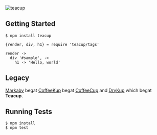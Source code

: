 ![teacup](https://raw.github.com/goodeggs/teacup/master/docs/teacup.jpg)

## Getting Started

    $ npm install teacup

    {render, div, h1} = require 'teacup/tags'
    
    render ->
      div '#sample', ->
        h1 -> 'Hello, world'

## Legacy
  [Markaby](/markaby/markaby) begat [CoffeeKup](/mauricemach/coffeekup) begat [CoffeeCup](/gradus/coffeecup) and [DryKup](/mark-hahn/drykup) which begat **Teacup**.

## Running Tests

    $ npm install
    $ npm test

